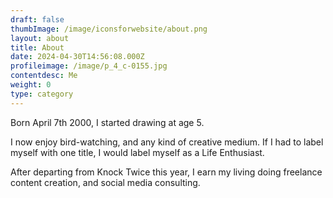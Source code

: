 ```yaml
---
draft: false
thumbImage: /image/iconsforwebsite/about.png
layout: about
title: About
date: 2024-04-30T14:56:08.000Z
profileimage: /image/p_4_c-0155.jpg
contentdesc: Me
weight: 0
type: category
---
```

Born April 7th 2000, I started drawing at age 5.

I now enjoy bird-watching, and any kind of creative medium. If I had to label myself with one title, I would label myself as a Life Enthusiast.

After departing from Knock Twice this year, I earn my living doing freelance content creation, and social media consulting.
